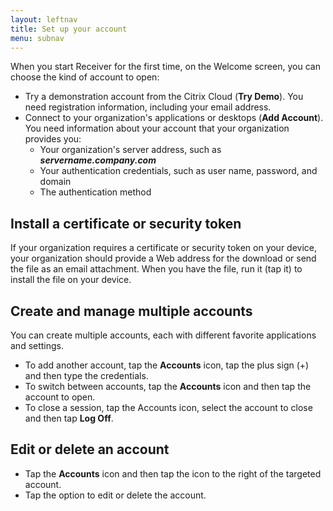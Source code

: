 ```yaml
---
layout: leftnav
title: Set up your account
menu: subnav
---
```


When you start Receiver for the first time, on the Welcome screen, you can choose the kind of account to open:

* Try a demonstration account from the Citrix Cloud (**Try Demo**). You need registration information, including your email address. 
* Connect to your organization's applications or desktops (**Add Account**). You need information about your account that your organization provides you:
	* Your organization's server address, such as ***servername.company.com***
	* Your authentication credentials, such as user name, password, and domain
	* The authentication method

## Install a certificate or security token 

If your organization requires a certificate or security token on your device, your organization should provide a Web address for the download or send the file as an email attachment. When you have the file, run it (tap it) to install the file on your device.

## Create and manage multiple accounts

You can create multiple accounts, each with different favorite applications and settings.

* To add another account, tap the **Accounts** icon, tap the plus sign (+) and then type the credentials.
* To switch between accounts, tap the **Accounts** icon and then tap the account to open.
* To close a session, tap the Accounts icon, select the account to close and then tap **Log Off**.

## Edit or delete an account

* Tap the **Accounts** icon and then tap the icon to the right of the targeted account. 
* Tap the option to edit or delete the account.

